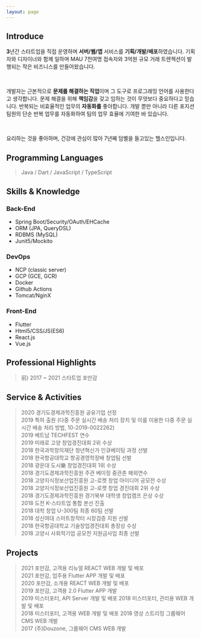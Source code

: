 ```yaml
---
layout: page
---
```

<script src="public/js/jquery-1.11.1.min.js"></script>
<script src="public/js/tagcloud.jquery.min.js"></script>
<style>
	#tagcloud {
    display: none;
		resize: none;
		border: none;
		outline: none;
		text-decoration: none;
		padding: auto;
		margin: auto;
		list-style-type: none;
	}
</style>
<script type="text/javascript">
  function isMobile(){
    var UserAgent = navigator.userAgent;
    if (UserAgent.match(/iPhone|iPod|Android|Windows CE|BlackBerry|Symbian|Windows Phone|webOS|Opera Mini|Opera Mobi|POLARIS|IEMobile|lgtelecom|nokia|SonyEricsson/i) != null           || UserAgent.match(/LG|SAMSUNG|Samsung/) != null) {
      return true;
    } else {
      return false;
    }
  }
</script>
<script type="text/javascript">
    var settings = {
    //height of sphere container
    height: 350,
    //width of sphere container
    width: 350,
    //radius of sphere
    radius: 100,
    //rotation speed
    speed: 0.5,
    //sphere rotations slower
    slower: 0.1,
    //delay between update position
    timer: 5,
    //dependence of a font size on axis Z
    fontMultiplier: 25,
    //tag css stylies on mouse over
    hoverStyle: {
        border: 'bold',
        color: '#0b2e6f'
    },
    //tag css stylies on mouse out
    mouseOutStyle: {
        border: '',
        color: ''
    }
    };
    $(document).ready(function(){
        if(isMobile()) {
            $('#tagcloud').hide();
        } else {
            $('#tagcloud').show();
            $('#tagcloud').tagoSphere(settings);
        }
    });
</script>

<div id="tagcloud">
	<ul>
	{% for tag in site.tags %}
		<li><a href="/tags/#{{ tag | first | slugize }}">{{ tag | first }}</a></li>
	{% endfor %}
	</ul>
</div>
<!--
<br><br>
<div style="overflow: hidden">
  <img src="/images/guam.png" style="width:100%; height:100%;">
<div>
<br><br>
-->

## Introduce
**3**년간 스타트업을 직접 운영하며 **서버/웹/앱** 서비스를 **기획/개발/배포**하였습니다. 기획자와 디자이너와 함께 일하며 MAU 7천여명 접속자와 3억원 규모 거래 트렌젝션이 발행되는 작은  비즈니스를 만들어왔습니다.

<br/>

개발자는 근본적으로 **문제를 해결하는 직업**이며 그 도구로 프로그래밍 언어를 사용한다고 생각합니다. 문제 해결을 위해 **책임감**을 갖고 임하는 것이 무엇보다 중요하다고 믿습니다. 
반복되는 비효율적인 업무의 **자동화를** 좋아합니다. 개발 뿐만 아니라 다른 포지션 팀원의 단순 반복 업무를 자동화하여 팀의 업무 효율에 기여한 바 있습니다. 

<br/>

요리하는 것을 좋아하며, 건강에 관심이 많아 7년째 덤벨을 들고있는 헬스인입니다.

## Programming Languages
> Java / Dart / JavaScript / TypeScript  
  
## Skills & Knowledge

### Back-End

- Spring Boot/Security/OAuth/EHCache
- ORM (JPA, QueryDSL)
- RDBMS (MySQL)
- Junit5/Mockito

### DevOps

- NCP (classic server)
- GCP (GCE, GCR)
- Docker
- Github Actions
- Tomcat/NginX

### Front-End

- Flutter
- Html5/CSS/JS(ES6)
- React.js 
- Vue.js

## Professional Highlights
> 前) 2017 ~ 2021 스타트업 포만감
  
## Service & Activities
> 2020 경기도경제과학진흥원 공유기업 선정  
> 2019 특허 출원 (다중 주문 실시간 배송 처리 장치 및 이를 이용한 다중 주문 실시간 배송 처리 방법, 10-2019-0022262)  
> 2019 베트남 TECHFEST 연수  
> 2019 미래로 고양 창업경진대회 2위 수상  
> 2018 한국과학창의재단 청년혁신가 인큐베이팅 과정 선발  
> 2018 한국항공대학교 항공경영학장배 창업팀 선발  
> 2018 광운대 도시樂 창업경진대회 1위 수상  
> 2018 경기도경제과학진흥원 주관 베이징 중관촌 해외연수  
> 2018 고양지식정보산업진흥원 고-로켓 창업 아이디어 공모전 수상  
> 2018 고양지식정보산업진흥원 고-로켓 창업 경진대회 2위 수상  
> 2018 경기도경제과학진흥원 경기북부 대학생 창업캠프 은상 수상  
> 2018 도전 K-스타트업 통합 본선 진출  
> 2018 대학 창업 U-300팀 최종 60팀 선발  
> 2018 성신여대 스마트창작터 시장검증 지원 선발  
> 2018 한국항공대학교 기술창업경진대회 총장상 수상  
> 2018 고양시 사회적기업 공모전 지원금사업 최종 선발  
  
## Projects
> 2021 포만감, 고객용 리뉴얼 REACT WEB 개발 및 배포  
> 2021 포만감, 업주용 Flutter APP 개발 및 배포  
> 2020 포만감, 소개용 REACT WEB 개발 및 배포  
> 2019 포만감, 고객용 2.0 Flutter APP 개발  
> 2019 미스터포터, API Server 개발 및 배포
> 2018 미스터포터, 관리용 WEB 개발 및 배포  
> 2018 미스터포터, 고객용 WEB 개발 및 배포
> 2018 영상 스트리밍 그룹웨어 CMS WEB 개발  
> 2017 (주)Douzone, 그룹웨어 CMS WEB 개발  
